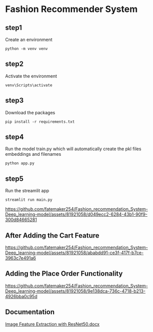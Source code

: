 

# Fashion Recommender System

## step1
Create an environment

```python -m venv venv```

## step2
Activate the environment

``` venv\Scripts\activate ```

## step3
Download the packages

```pip install -r requirements.txt ```

## step4
Run the model train.py which will automatically create the pkl files embeddings and filenames

``` python app.py ```

## step5
Run the streamlit app

``` streamlit run main.py ```


https://github.com/fatemaker254/Fashion_recommendation_System-Deep_learning-model/assets/81921058/d049ecc2-6284-43b1-90f9-300d84665281


## After Adding the Cart Feature


https://github.com/fatemaker254/Fashion_recommendation_System-Deep_learning-model/assets/81921058/ababdd91-ce3f-417f-b7ce-3963c7e491a6


## Adding the Place Order Functionality 
https://github.com/fatemaker254/Fashion_recommendation_System-Deep_learning-model/assets/81921058/9e138dca-736c-4718-b213-4926bba0c95d

## Documentation
[Image Feature Extraction with ResNet50.docx](https://github.com/fatemaker254/Fashion_recommendation_System-Deep_learning-model/files/14075449/Image.Feature.Extraction.with.ResNet50.docx)
